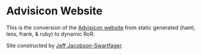 # Advisicon Website

This is the conversion of the [Advisicon website](http://advisicon.com) 
from static generated (haml, less, frank, & ruby) to dynamic RoR.

Site constructed by [Jeff Jacobson-Swartfager](http://changecase.net).
